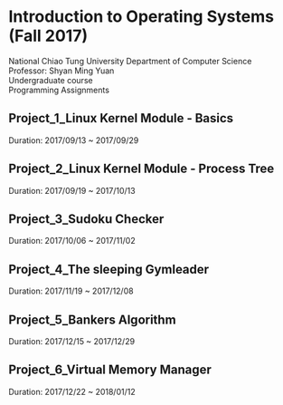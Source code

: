 # Introduction to Operating Systems (Fall 2017)  
National Chiao Tung University Department of Computer Science  
Professor: Shyan Ming Yuan  
Undergraduate course  
Programming Assignments  

## Project_1_Linux Kernel Module - Basics  
Duration: 2017/09/13 ~ 2017/09/29  

## Project_2_Linux Kernel Module - Process Tree  
Duration: 2017/09/19 ~ 2017/10/13  

## Project_3_Sudoku Checker  
Duration: 2017/10/06 ~ 2017/11/02  

## Project_4_The sleeping Gymleader  
Duration: 2017/11/19 ~ 2017/12/08  

## Project_5_Bankers Algorithm  
Duration: 2017/12/15 ~ 2017/12/29  

## Project_6_Virtual Memory Manager  
Duration: 2017/12/22 ~ 2018/01/12  
